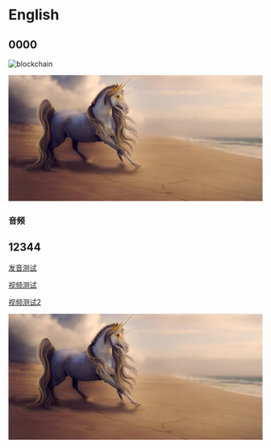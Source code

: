 # English
## 0000

![blockchain](https://timgsa.baidu.com/timg?image&quality=80&size=b9999_10000&sec=1562047418618&di=9db92eef484f6e3105f5caec437ea8fe&imgtype=0&src=http%3A%2F%2Fpic37.nipic.com%2F20140113%2F8800276_184927469000_2.png "区块链")


![blockchain](./res/1.jpg "tttt")



### 音频

<source id="mp4" src="http://om2bks7xs.bkt.clouddn.com/2017-08-26-Markdown-Advance-Video.mp4" type="video/mp4">
</video>

## 12344


[发音测试](http://link.hhtjim.com/163/463157222.mp3)

[视频测试](https://media.w3.org/2010/05/sintel/trailer.mp4)

[视频测试2](./res/test.mp4?raw=true)


[![Demo CountPages alpha](./res/1.jpg)](./res/test.mp4)



